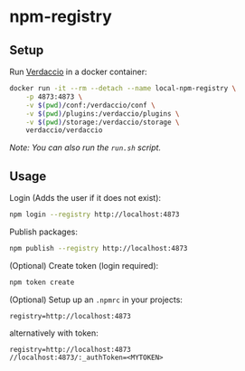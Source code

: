 # npm-registry

## Setup

Run [Verdaccio](https://verdaccio.org/) in a docker container:

```sh
docker run -it --rm --detach --name local-npm-registry \
    -p 4873:4873 \
    -v $(pwd)/conf:/verdaccio/conf \
    -v $(pwd)/plugins:/verdaccio/plugins \
    -v $(pwd)/storage:/verdaccio/storage \
    verdaccio/verdaccio
```

_Note: You can also run the `run.sh` script._

## Usage

Login (Adds the user if it does not exist):

```sh
npm login --registry http://localhost:4873
```

Publish packages:

```sh
npm publish --registry http://localhost:4873
```

(Optional) Create token (login required):

```sh
npm token create
```

(Optional) Setup up an `.npmrc` in your projects:

```
registry=http://localhost:4873
```

alternatively with token:

```
registry=http://localhost:4873
//localhost:4873/:_authToken=<MYTOKEN>
```
